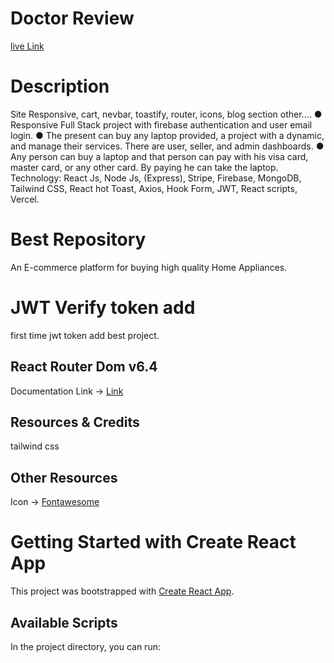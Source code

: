 # Doctor Review
[live Link](https://online-service-review.web.app)


# Description
Site Responsive, cart, nevbar, toastify, router, icons, blog section other....
● Responsive Full Stack project with firebase authentication and user email login.
● The present can buy any laptop provided, a project with a dynamic, and manage their
services. There are user, seller, and admin dashboards.
● Any person can buy a laptop and that person can pay with his visa card, master card,
or any other card. By paying he can take the laptop.
Technology: React Js, Node Js, (Express), Stripe, Firebase, MongoDB, Tailwind CSS, React
hot Toast, Axios, Hook Form, JWT, React scripts, Vercel.

# Best Repository

An E-commerce platform for buying high quality  Home Appliances.

# JWT Verify token add
first time jwt token add best project.




## React Router Dom v6.4 
Documentation Link -> [Link](https://reactrouter.com/en/main/start/overview)

## Resources & Credits
tailwind css

## Other Resources
Icon -> [Fontawesome](https://fontawesome.com/v5/docs/web/use-with/react)





# Getting Started with Create React App

This project was bootstrapped with [Create React App](https://github.com/facebook/create-react-app).

## Available Scripts

In the project directory, you can run:

